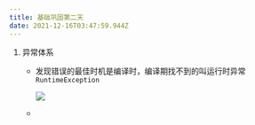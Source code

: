 ```yaml
---
title: 基础巩固第二天
date: 2021-12-16T03:47:59.944Z
---
```

1. 异常体系

   * 发现错误的最佳时机是编译时，编译期找不到的叫运行时异常`RuntimeException`

     ![](images/异常.png)


   *